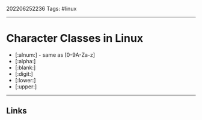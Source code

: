 202206252236
Tags: #linux 

---

# Character Classes in Linux

- [:alnum:] - same as [0-9A-Za-z]
- [:alpha:]
- [:blank:]
- [:digit:]
- [:lower:]
- [:upper:]

---
## Links